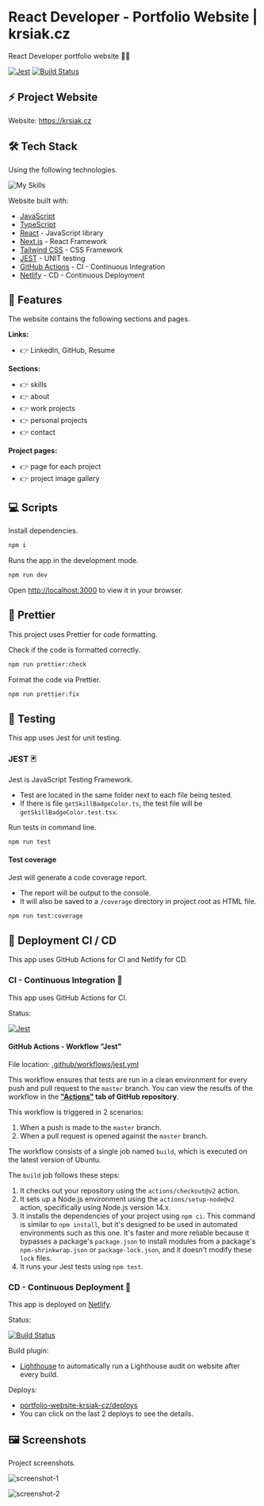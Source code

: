 # React Developer - Portfolio Website | krsiak.cz

React Developer portfolio website 👨‍💻

[![Jest](https://github.com/krsiakdaniel/portfolio-website-krsiak-cz/actions/workflows/jest.yml/badge.svg)](https://github.com/krsiakdaniel/portfolio-website-krsiak-cz/actions/workflows/jest.yml) [![Build Status](https://badges.netlify.com/api/portfolio-website-krsiak-cz.svg?branch=master)](https://app.netlify.com/sites/portfolio-website-krsiak-cz/deploys)

## ⚡ Project Website

Website: <https://krsiak.cz>

## 🛠️ Tech Stack

Using the following technologies.

![My Skills](https://skillicons.dev/icons?i=js,ts,react,next,tailwind,jest,githubactions,netlify)

Website built with:

- [JavaScript](https://developer.mozilla.org/en-US/docs/Web/javascript)
- [TypeScript](https://www.typescriptlang.org/)
- [React](https://react.dev/) - JavaScript library
- [Next.js](https://nextjs.org/) - React Framework
- [Tailwind CSS](https://tailwindcss.com/) - CSS Framework
- [JEST](https://jestjs.io/) - UNIT testing
- [GitHub Actions](https://github.com/krsiakdaniel/portfolio-website-krsiak-cz/actions) - CI - Continuous Integration
- [Netlify](https://www.netlify.com/) - CD - Continuous Deployment

## 📝 Features

The website contains the following sections and pages.

**Links:**

- 👉 LinkedIn, GitHub, Resume

**Sections:**

- 👉 skills
- 👉 about
- 👉 work projects
- 👉 personal projects
- 👉 contact

**Project pages:**

- 👉 page for each project
- 👉 project image gallery

## 💻 Scripts

Install dependencies.

```bash
npm i
```

Runs the app in the development mode.

```bash
npm run dev
```

Open [http://localhost:3000](http://localhost:3000) to view it in your browser.

## 💅 Prettier

This project uses Prettier for code formatting.

Check if the code is formatted correctly.

```bash
npm run prettier:check
```

Format the code via Prettier.

```bash
npm run prettier:fix
```

## 🐛 Testing

This app uses Jest for unit testing.

### JEST 🃏

Jest is JavaScript Testing Framework.

- Test are located in the same folder next to each file being tested.
- If there is file `getSkillBadgeColor.ts`, the test file will be `getSkillBadgeColor.test.tsx`.

Run tests in command line.

```bash
npm run test
```

#### Test coverage

Jest will generate a code coverage report.

- The report will be output to the console.
- It will also be saved to a `/coverage` directory in project root as HTML file.

```bash
npm run test:coverage
```

## 🚀 Deployment CI / CD

This app uses GitHub Actions for CI and Netlify for CD.

### CI - Continuous Integration 🚦

This app uses GitHub Actions for CI.

Status:

[![Jest](https://github.com/krsiakdaniel/portfolio-website-krsiak-cz/actions/workflows/jest.yml/badge.svg)](https://github.com/krsiakdaniel/portfolio-website-krsiak-cz/actions/workflows/jest.yml)

#### GitHub Actions - Workflow "Jest"

File location: [.github/workflows/jest.yml](.github/workflows/jest.yml)

This workflow ensures that tests are run in a clean environment for every push and pull request to the `master` branch. You can view the results of the workflow in the **["Actions"](https://github.com/krsiakdaniel/portfolio-website-krsiak-cz/actions) tab of GitHub repository**.

This workflow is triggered in 2 scenarios:

1. When a push is made to the `master` branch.
2. When a pull request is opened against the `master` branch.

The workflow consists of a single job named `build`, which is executed on the latest version of Ubuntu.

The `build` job follows these steps:

1. It checks out your repository using the `actions/checkout@v2` action.
2. It sets up a Node.js environment using the `actions/setup-node@v2` action, specifically using Node.js version 14.x.
3. It installs the dependencies of your project using `npm ci`. This command is similar to `npm install`, but it's designed to be used in automated environments such as this one. It's faster and more reliable because it bypasses a package's `package.json` to install modules from a package's `npm-shrinkwrap.json` or `package-lock.json`, and it doesn't modify these `lock` files.
4. It runs your Jest tests using `npm test`.

### CD - Continuous Deployment 🚦

This app is deployed on [Netlify](https://www.netlify.com/).

Status:

[![Build Status](https://badges.netlify.com/api/portfolio-website-krsiak-cz.svg?branch=master)](https://app.netlify.com/sites/portfolio-website-krsiak-cz/deploys)

Build plugin:

- [Lighthouse](https://developer.chrome.com/docs/lighthouse/overview) to automatically run a Lighthouse audit on website after every build.

Deploys:

- [portfolio-website-krsiak-cz/deploys](https://app.netlify.com/sites/portfolio-website-krsiak-cz/deploys)
- You can click on the last 2 deploys to see the details.

## 🖼️ Screenshots

Project screenshots.

![screenshot-1](/screenshots/screenshot-1.png)

![screenshot-2](/screenshots/screenshot-2.png)
